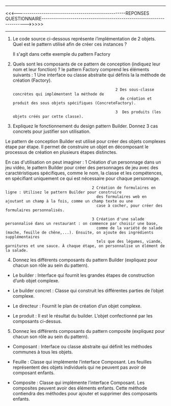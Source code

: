 *********************************************************************************************************************************************************
<<<-----------------------------------------------------REPONSES QUESTIONNAIRE---------------------------------------------------------------------->>>>>
*********************************************************************************************************************************************************


1) Le code source ci-dessous représente i’implémentation de 2 objets. Quel est le pattern
   utilisé afin de créer ces instances ?

    Il s'agit dans cette exemple du pattern Factory

2) Quels sont les composants de ce pattern de conception (indiquez leur nom et leur
   fonction) ?
le pattern Factory comprend les éléments suivants :
                                                    1 Une interface ou classe abstraite qui définis la 
                                                       la méthode de création (Factory).
                                                    
                                                    2 Des sous-classe concrètes qui implémentent la méthode de 
                                                      de création et produit des sous objets spécifiques (ConcreteFactory).
                                                    
                                                    3  Des produits (les objets créés par cette classe).


3) Expliquez le fonctionnement du design pattern Builder. Donnez 3 cas concrets pour
   justifier son utilisation.

Le pattern de conception Builder est utilisé pour créer des objets complexes étape par étape.
Il permet de construire un objet en décomposant le processus de création en plusieurs étapes distinctes.

En cas d'utilisation on peut imaginer :
                                          1 Création d'un personnage dans un jeu vidéo, le pattern Builder
                                            pour créer des personnages de jeu avec des caractéristiques spécifiques,
                                            comme le nom, la classe et les compétences, en spécifiant uniquement ce qui
                                            est nécessaire pour chaque personnage.
                                          
                                          2 Création de formulaires en ligne : Utilisez le pattern Builder pour construire
                                            des formulaires web en ajoutant un champ à la fois, comme un champ texte ou une
                                            case à cocher, pour créer des formulaires personnalisés.

                                          3 Création d'une salade personnalisé dans un restaurant : on commence par choisir une base,
                                            comme de la variété de salade (mache, feuille de chêne,...). Ensuite, on ajoute des ingrédients supplémentaires
                                            tels que des légumes, viande,  garnitures et une sauce. À chaque étape, on personnalise un élément de la salade.
                                       



4) Donnez les différents composants du pattern Builder (expliquez pour chacun son rôle au
   sein du pattern).

- Le builder :  Interface qui fournit les grandes étapes de construction d’unb objet complexe.

- Le builder concret : Classe qui construit les différentes parties de l’objet complexe.

- Le directeur : Fournit le plan de création d’un objet complexe.

- Le produit : Il est le résultat du builder. L’objet confectionné par les composants ci-dessus.


5) Donnez les différents composants du pattern composite (expliquez pour chacun son rôle au sein du pattern).

- Composant : Interface ou classe abstraite qui définit les méthodes communes à tous les objets.

- Feuille : Classe qui implémente l’interface Composant. Les feuilles représentent des objets individuels
  qui ne peuvent pas avoir de composant enfants.

- Composite : Classe qui implémente l’interface Composant. Les composites peuvent avoir des éléments enfants.
  Cette méthode contiendra des méthodes pour ajouter et supprimer des composants enfants.